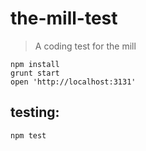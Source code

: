 # the-mill-test
> A coding test for the mill

```
npm install
grunt start
open 'http://localhost:3131'
```

## testing:
```
npm test
```
